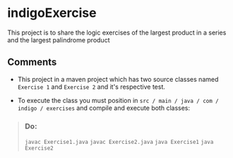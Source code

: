 # indigoExercise
This project is to share the logic exercises of the largest product in a series and the largest palindrome product

## Comments
- This project in a maven project which has two source classes named `Exercise 1` and `Exercise 2` and it's respective test.

- To execute the class you must position in `src / main / java / com / indigo / exercises` and compile and execute both classes:
> ### Do:
> `javac Exercise1.java`
> `javac Exercise2.java`
> `java Exercise1`
> `java Exercise2`


